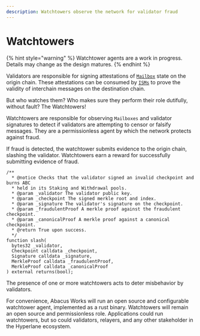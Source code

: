 ```yaml
---
description: Watchtowers observe the network for validator fraud
---
```


# Watchtowers

{% hint style="warning" %}
Watchtower agents are a work in progress. Details may change as the design matures.
{% endhint %}

Validators are responsible for signing attestations of [`Mailbox`](../messaging.md) state on the origin chain. These attestations can be consumed by [`ISMs`](../sovereign-consensus.md#interchain-security-modules) to prove the validity of interchain messages on the destination chain.

But who watches them? Who makes sure they perform their role dutifully, without fault? The Watchtowers!

Watchtowers are responsible for observing `Mailboxes` and validator signatures to detect if validators are attempting to censor or falsify messages. They are a permissionless agent by which the network protects against fraud.

If fraud is detected, the watchtower submits evidence to the origin chain, slashing the validator. Watchtowers earn a reward for successfully submitting evidence of fraud.

```solidity
/**
  * @notice Checks that the validator signed an invalid checkpoint and burns ABC
  * held in its Staking and Withdrawal pools.
  * @param _validator The validator public key.
  * @param _checkpoint The signed merkle root and index.
  * @param _signature The validator's signature on the checkpoint.
  * @param _fraudulentProof A merkle proof against the fraudulent checkpoint.
  * @param _canonicalProof A merkle proof against a canonical checkpoint.
  * @return True upon success.
  */
function slash(
  bytes32 _validator,
  Checkpoint calldata _checkpoint,
  Signature calldata _signature,
  MerkleProof calldata _fraudulentProof,
  MerkleProof calldata _canonicalProof
) external returns(bool);
```

The presence of one or more watchtowers acts to deter misbehavior by validators.

For convenience, Abacus Works will run an open source and configurable watchtower agent, implemented as a rust binary. Watchtowers will remain an open source and permissionless role. Applications could run watchtowers, but so could validators, relayers, and any other stakeholder in the Hyperlane ecosystem.

